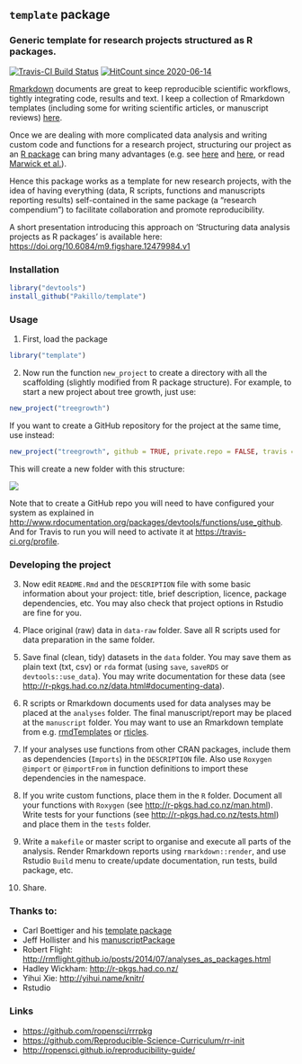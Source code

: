 
## `template` package

### Generic template for research projects structured as R packages.

[![Travis-CI Build
Status](https://travis-ci.org/Pakillo/template.svg?branch=master)](https://travis-ci.org/Pakillo/template)
[![HitCount
since 2020-06-14](http://hits.dwyl.com/Pakillo/template.svg)](http://hits.dwyl.com/Pakillo/template)

[Rmarkdown](http://rmarkdown.rstudio.com/index.html) documents are great
to keep reproducible scientific workflows, tightly integrating code,
results and text. I keep a collection of Rmarkdown templates (including
some for writing scientific articles, or manuscript reviews)
[here](https://github.com/Pakillo/rmdTemplates).

Once we are dealing with more complicated data analysis and writing
custom code and functions for a research project, structuring our
project as an [R package](http://r-pkgs.had.co.nz/) can bring many
advantages (e.g. see
[here](http://rmflight.github.io/post/analyses-as-packages/) and
[here](https://github.com/ropensci/rrrpkg), or read [Marwick et
al.](https://doi.org/10.7287/peerj.preprints.3192v2)).

Hence this package works as a template for new research projects, with
the idea of having everything (data, R scripts, functions and
manuscripts reporting results) self-contained in the same package (a
“research compendium”) to facilitate collaboration and promote
reproducibility.

A short presentation introducing this approach on ‘Structuring data
analysis projects as R packages’ is available here:
<https://doi.org/10.6084/m9.figshare.12479984.v1>

### Installation

``` r
library("devtools")
install_github("Pakillo/template")
```

### Usage

1.  First, load the package

<!-- end list -->

``` r
library("template")
```

2.  Now run the function `new_project` to create a directory with all
    the scaffolding (slightly modified from R package structure). For
    example, to start a new project about tree growth, just use:

<!-- end list -->

``` r
new_project("treegrowth")
```

If you want to create a GitHub repository for the project at the same
time, use instead:

``` r
new_project("treegrowth", github = TRUE, private.repo = FALSE, travis = TRUE)
```

This will create a new folder with this structure:

![](http://i.imgur.com/4BuMkCc.png?1)

Note that to create a GitHub repo you will need to have configured your
system as explained in
<http://www.rdocumentation.org/packages/devtools/functions/use_github>.
And for Travis to run you will need to activate it at
<https://travis-ci.org/profile>.

### Developing the project

3.  Now edit `README.Rmd` and the `DESCRIPTION` file with some basic
    information about your project: title, brief description, licence,
    package dependencies, etc. You may also check that project options
    in Rstudio are fine for you.

4.  Place original (raw) data in `data-raw` folder. Save all R scripts
    used for data preparation in the same folder.

5.  Save final (clean, tidy) datasets in the `data` folder. You may save
    them as plain text (txt, csv) or `rda` format (using `save`,
    `saveRDS` or `devtools::use_data`). You may write documentation for
    these data (see
    <http://r-pkgs.had.co.nz/data.html#documenting-data>).

6.  R scripts or Rmarkdown documents used for data analyses may be
    placed at the `analyses` folder. The final manuscript/report may be
    placed at the `manuscript` folder. You may want to use an Rmarkdown
    template from
    e.g. [rmdTemplates](https://github.com/Pakillo/rmdTemplates) or
    [rticles](https://github.com/rstudio/rticles).

7.  If your analyses use functions from other CRAN packages, include
    them as dependencies (`Imports`) in the `DESCRIPTION` file. Also use
    `Roxygen` `@import` or `@importFrom` in function definitions to
    import these dependencies in the namespace.

8.  If you write custom functions, place them in the `R` folder.
    Document all your functions with `Roxygen` (see
    <http://r-pkgs.had.co.nz/man.html>). Write tests for your functions
    (see <http://r-pkgs.had.co.nz/tests.html>) and place them in the
    `tests` folder.

9.  Write a `makefile` or master script to organise and execute all
    parts of the analysis. Render Rmarkdown reports using
    `rmarkdown::render`, and use Rstudio `Build` menu to create/update
    documentation, run tests, build package, etc.

10. Share.

### Thanks to:

  - Carl Boettiger and his [template
    package](https://github.com/cboettig/template)
  - Jeff Hollister and his
    [manuscriptPackage](https://github.com/jhollist/manuscriptPackage)
  - Robert Flight:
    <http://rmflight.github.io/posts/2014/07/analyses_as_packages.html>
  - Hadley Wickham: <http://r-pkgs.had.co.nz/>
  - Yihui Xie: <http://yihui.name/knitr/>
  - Rstudio

### Links

  - <https://github.com/ropensci/rrrpkg>
  - <https://github.com/Reproducible-Science-Curriculum/rr-init>
  - <http://ropensci.github.io/reproducibility-guide/>
